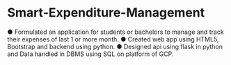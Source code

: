 # Smart-Expenditure-Management
● Formulated an application for students or bachelors to manage and track their expenses of last 1 or more month. 
● Created web app using HTML5, Bootstrap and backend using python. 
● Designed api using flask in python and Data handled in DBMS using SQL on platform of GCP.
